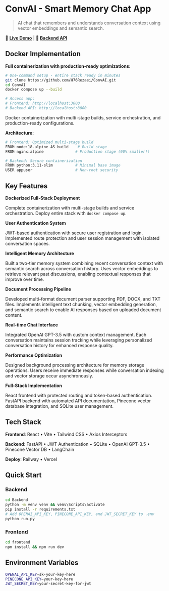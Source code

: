 # ConvAI - Smart Memory Chat App

> AI chat that remembers and understands conversation context using vector embeddings and semantic search.

🔗 **[Live Demo](https://conv-ai-six.vercel.app)** | 🚀 **[Backend API](https://convai-production.up.railway.app)**

## Docker Implementation

**Full containerization with production-ready optimizations:**

```bash
# One-command setup - entire stack ready in minutes
git clone https://github.com/H76Rezaei/ConvAI.git
cd ConvAI
docker compose up --build

# Access app:
# Frontend: http://localhost:3000
# Backend API: http://localhost:8000
```

Docker containerization with multi-stage builds, service orchestration, and production-ready configurations.

**Architecture:**

```bash
# Frontend: Optimized multi-stage build
FROM node:18-alpine AS build    # Build stage
FROM nginx:alpine              # Production stage (90% smaller!)

# Backend: Secure containerization
FROM python:3.11-slim          # Minimal base image
USER appuser                   # Non-root security
```

## Key Features

**Dockerized Full-Stack Deployment**

Complete containerization with multi-stage builds and service orchestration. Deploy entire stack with `docker compose up`.

**User Authentication System**

JWT-based authentication with secure user registration and login. Implemented route protection and user session management with isolated conversation spaces.

**Intelligent Memory Architecture**

Built a two-tier memory system combining recent conversation context with semantic search across conversation history. Uses vector embeddings to retrieve relevant past discussions, enabling contextual responses that improve over time.

**Document Processing Pipeline**

Developed multi-format document parser supporting PDF, DOCX, and TXT files. Implements intelligent text chunking, vector embedding generation, and semantic search to enable AI responses based on uploaded document content.

**Real-time Chat Interface**

Integrated OpenAI GPT-3.5 with custom context management. Each conversation maintains session tracking while leveraging personalized conversation history for enhanced response quality.

**Performance Optimization**

Designed background processing architecture for memory storage operations. Users receive immediate responses while conversation indexing and vector storage occur asynchronously.

**Full-Stack Implementation**

React frontend with protected routing and token-based authentication. FastAPI backend with automated API documentation, Pinecone vector database integration, and SQLite user management.

## Tech Stack

**Frontend**: React • Vite • Tailwind CSS • Axios Interceptors

**Backend**: FastAPI • JWT Authentication • SQLite • OpenAI GPT-3.5 • Pinecone Vector DB • LangChain

**Deploy**: Railway • Vercel

## Quick Start

### Backend

```bash
cd Backend
python -m venv venv && venv\Scripts\activate
pip install -r requirements.txt
# Add OPENAI_API_KEY, PINECONE_API_KEY, and JWT_SECRET_KEY to .env
python run.py
```

### Frontend

```bash
cd frontend
npm install && npm run dev
```

## Environment Variables

```bash
OPENAI_API_KEY=sk-your-key-here
PINECONE_API_KEY=your-key-here
JWT_SECRET_KEY=your-secret-key-for-jwt
```
